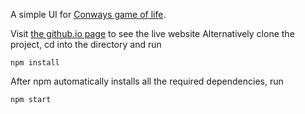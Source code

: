 A simple UI for [Conways game of life](https://en.wikipedia.org/wiki/Conway%27s_Game_of_Life).

Visit [the github.io page](https://lutetium-vanadium.github.io/Game-of-Life) to see the live website
Alternatively clone the project, cd into the directory and run

`npm install`

After npm automatically installs all the required dependencies, run

`npm start`
